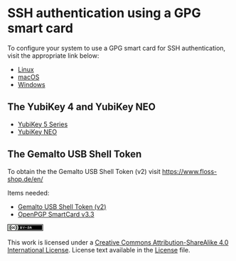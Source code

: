 SSH authentication using a GPG smart card
=========================================

To configure your system to use a GPG smart card for SSH authentication,
visit the appropriate link below:

-   [Linux](Linux.md)
-   [macOS](macOS.md)
-   [Windows](Windows.md)

The YubiKey 4 and YubiKey NEO
-----------------------------

-   [YubiKey 5 Series](https://www.yubico.com/products/yubikey-5-overview/)
-   [YubiKey
    NEO](https://www.yubico.com/products/yubikey-hardware/yubikey-neo)

The Gemalto USB Shell Token
---------------------------

To obtain the the Gemalto USB Shell Token (v2) visit
[<https://www.floss-shop.de/en/>](https://www.floss-shop.de/en/)

Items needed:

-   [Gemalto USB Shell Token
    (v2)](https://www.floss-shop.de/en/security-privacy/smartcard-reader/3/gemalto-shell-token-black)
-   [OpenPGP SmartCard
    v3.3](https://www.floss-shop.de/en/security-privacy/smartcards/13/openpgp-smart-card-v3.3)

[![image](ccbysa_80x15.png)](%60https://creativecommons.org/licenses/by-sa/4.0/%60)

This work is licensed under a [Creative Commons Attribution-ShareAlike
4.0 International
License](https://creativecommons.org/licenses/by-sa/4.0/). License text
available in the [License](LICENSE) file.
